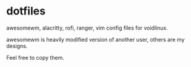 # dotfiles
awesomewm, alacritty, rofi, ranger, vim config files for voidlinux.

awesomewm is heavily modified version of another user, others are my designs.

Feel free to copy them.
